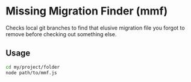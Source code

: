 # Missing Migration Finder (mmf)

Checks local git branches to find that elusive migration file you forgot to remove before checking out something else.

## Usage

```bash
cd my/project/folder
node path/to/mmf.js
```
